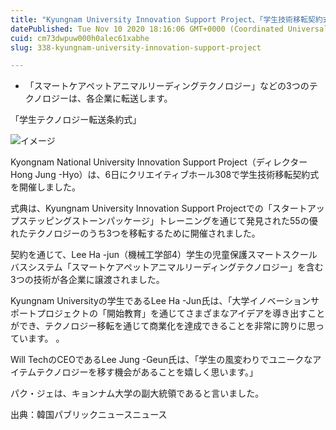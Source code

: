 ```yaml
---
title: "Kyungnam University Innovation Support Project、「学生技術移転契約式」"
datePublished: Tue Nov 10 2020 18:16:06 GMT+0000 (Coordinated Universal Time)
cuid: cm73dwpuw000h0alec61xabhe
slug: 338-kyungnam-university-innovation-support-project

---
```



- 「スマートケアペットアニマルリーディングテクノロジー」などの3つのテクノロジーは、各企業に転送します。

「学生テクノロジー転送条約式」

![イメージ](https://cdn.hashnode.com/res/hashnode/image/upload/v1739453844876/b22c91d9-4605-4998-bcde-e0b17679b50f.jpeg)

Kyongnam National University Innovation Support Project（ディレクターHong Jung -Hyo）は、6日にクリエイティブホール308で学生技術移転契約式を開催しました。

式典は、Kyungnam University Innovation Support Projectでの「スタートアップステッピングストーンパッケージ」トレーニングを通じて発見された55の優れたテクノロジーのうち3つを移転するために開催されました。

契約を通じて、Lee Ha -jun（機械工学部4）学生の児童保護スマートスクールバスシステム「スマートケアペットアニマルリーディングテクノロジー」を含む3つの技術が各企業に譲渡されました。

Kyungnam Universityの学生であるLee Ha -Jun氏は、「大学イノベーションサポートプロジェクトの「開始教育」を通じてさまざまなアイデアを導き出すことができ、テクノロジー移転を通じて商業化を達成できることを非常に誇りに思っています。 。

Will TechのCEOであるLee Jung -Geun氏は、「学生の風変わりでユニークなアイテムテクノロジーを移す機会があることを嬉しく思います。」

パク・ジェは、キョンナム大学の副大統領であると言いました。

出典：韓国パブリックニュースニュース